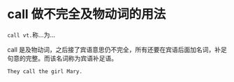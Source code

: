 # call 做不完全及物动词的用法

`call vt.`称...为...

call 是及物动词，之后接了宾语意思仍不完全，所有还要在宾语后面加名词，补足句意的完整。而该名词称为宾语补足语。

```
They call the girl Mary.
```
